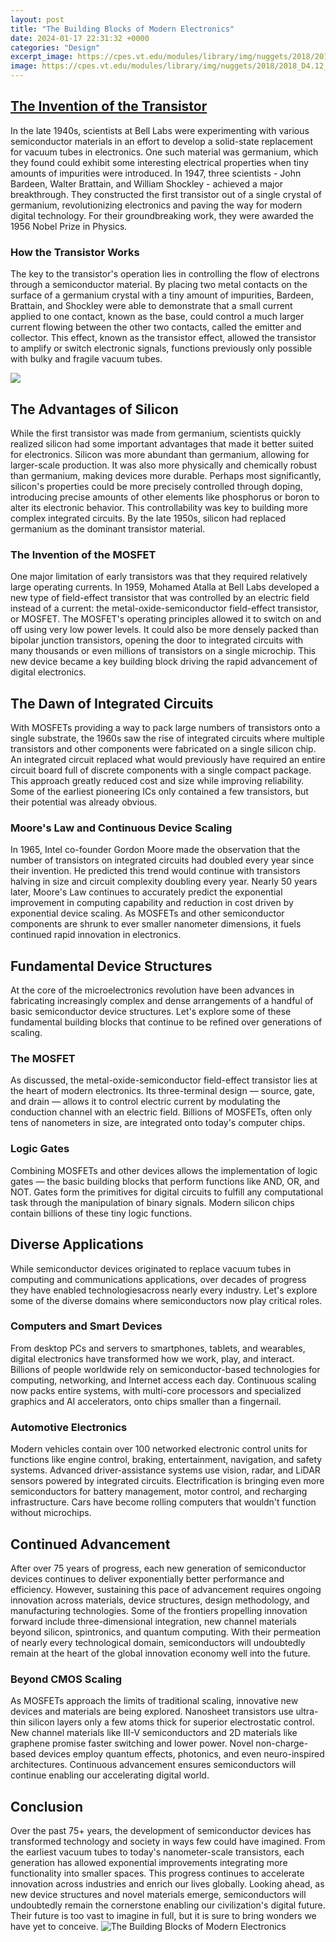 ```yaml
---
layout: post
title: "The Building Blocks of Modern Electronics"
date: 2024-01-17 22:31:32 +0000
categories: "Design"
excerpt_image: https://cpes.vt.edu/modules/library/img/nuggets/2018/2018_D4.12_Fig2.png
image: https://cpes.vt.edu/modules/library/img/nuggets/2018/2018_D4.12_Fig2.png
---
```


## [The Invention of the Transistor](https://yt.io.vn/collection/alamo)
In the late 1940s, scientists at Bell Labs were experimenting with various semiconductor materials in an effort to develop a solid-state replacement for vacuum tubes in electronics. One such material was germanium, which they found could exhibit some interesting electrical properties when tiny amounts of impurities were introduced. In 1947, three scientists - John Bardeen, Walter Brattain, and William Shockley - achieved a major breakthrough. They constructed the first transistor out of a single crystal of germanium, revolutionizing electronics and paving the way for modern digital technology. For their groundbreaking work, they were awarded the 1956 Nobel Prize in Physics.
### **How the Transistor Works**
The key to the transistor's operation lies in controlling the flow of electrons through a semiconductor material. By placing two metal contacts on the surface of a germanium crystal with a tiny amount of impurities, Bardeen, Brattain, and Shockley were able to demonstrate that a small current applied to one contact, known as the base, could control a much larger current flowing between the other two contacts, called the emitter and collector. This effect, known as the transistor effect, allowed the transistor to amplify or switch electronic signals, functions previously only possible with bulky and fragile vacuum tubes. 

![](https://ebics.net/wp-content/uploads/2022/09/Integrated-Circuit.jpg)
## **The Advantages of Silicon**
While the first transistor was made from germanium, scientists quickly realized silicon had some important advantages that made it better suited for electronics. Silicon was more abundant than germanium, allowing for larger-scale production. It was also more physically and chemically robust than germanium, making devices more durable. Perhaps most significantly, silicon's properties could be more precisely controlled through doping, introducing precise amounts of other elements like phosphorus or boron to alter its electronic behavior. This controllability was key to building more complex integrated circuits. By the late 1950s, silicon had replaced germanium as the dominant transistor material.
### **The Invention of the MOSFET**
One major limitation of early transistors was that they required relatively large operating currents. In 1959, Mohamed Atalla at Bell Labs developed a new type of field-effect transistor that was controlled by an electric field instead of a current: the metal-oxide-semiconductor field-effect transistor, or MOSFET. The MOSFET's operating principles allowed it to switch on and off using very low power levels. It could also be more densely packed than bipolar junction transistors, opening the door to integrated circuits with many thousands or even millions of transistors on a single microchip. This new device became a key building block driving the rapid advancement of digital electronics.
## **The Dawn of Integrated Circuits** 
With MOSFETs providing a way to pack large numbers of transistors onto a single substrate, the 1960s saw the rise of integrated circuits where multiple transistors and other components were fabricated on a single silicon chip. An integrated circuit replaced what would previously have required an entire circuit board full of discrete components with a single compact package. This approach greatly reduced cost and size while improving reliability. Some of the earliest pioneering ICs only contained a few transistors, but their potential was already obvious.
### **Moore's Law and Continuous Device Scaling**
In 1965, Intel co-founder Gordon Moore made the observation that the number of transistors on integrated circuits had doubled every year since their invention. He predicted this trend would continue with transistors halving in size and circuit complexity doubling every year. Nearly 50 years later, Moore's Law continues to accurately predict the exponential improvement in computing capability and reduction in cost driven by exponential device scaling. As MOSFETs and other semiconductor components are shrunk to ever smaller nanometer dimensions, it fuels continued rapid innovation in electronics.
## **Fundamental Device Structures**
At the core of the microelectronics revolution have been advances in fabricating increasingly complex and dense arrangements of a handful of basic semiconductor device structures. Let's explore some of these fundamental building blocks that continue to be refined over generations of scaling.
### **The MOSFET** 
As discussed, the metal-oxide-semiconductor field-effect transistor lies at the heart of modern electronics. Its three-terminal design — source, gate, and drain — allows it to control electric current by modulating the conduction channel with an electric field. Billions of MOSFETs, often only tens of nanometers in size, are integrated onto today's computer chips.
### **Logic Gates**
Combining MOSFETs and other devices allows the implementation of logic gates — the basic building blocks that perform functions like AND, OR, and NOT. Gates form the primitives for digital circuits to fulfill any computational task through the manipulation of binary signals. Modern silicon chips contain billions of these tiny logic functions.
## **Diverse Applications**
While semiconductor devices originated to replace vacuum tubes in computing and communications applications, over decades of progress they have enabled technologiesacross nearly every industry. Let's explore some of the diverse domains where semiconductors now play critical roles.
### **Computers and Smart Devices** 
From desktop PCs and servers to smartphones, tablets, and wearables, digital electronics have transformed how we work, play, and interact. Billions of people worldwide rely on semiconductor-based technologies for computing, networking, and Internet access each day. Continuous scaling now packs entire systems, with multi-core processors and specialized graphics and AI accelerators, onto chips smaller than a fingernail.
### **Automotive Electronics**
Modern vehicles contain over 100 networked electronic control units for functions like engine control, braking, entertainment, navigation, and safety systems. Advanced driver-assistance systems use vision, radar, and LiDAR sensors powered by integrated circuits. Electrification is bringing even more semiconductors for battery management, motor control, and recharging infrastructure. Cars have become rolling computers that wouldn't function without microchips.
## **Continued Advancement**
After over 75 years of progress, each new generation of semiconductor devices continues to deliver exponentially better performance and efficiency. However, sustaining this pace of advancement requires ongoing innovation across materials, device structures, design methodology, and manufacturing technologies. Some of the frontiers propelling innovation forward include three-dimensional integration, new channel materials beyond silicon, spintronics, and quantum computing. With their permeation of nearly every technological domain, semiconductors will undoubtedly remain at the heart of the global innovation economy well into the future.
### **Beyond CMOS Scaling** 
As MOSFETs approach the limits of traditional scaling, innovative new devices and materials are being explored. Nanosheet transistors use ultra-thin silicon layers only a few atoms thick for superior electrostatic control. New channel materials like III-V semiconductors and 2D materials like graphene promise faster switching and lower power. Novel non-charge-based devices employ quantum effects, photonics, and even neuro-inspired architectures. Continuous advancement ensures semiconductors will continue enabling our accelerating digital world.      
## Conclusion 
Over the past 75+ years, the development of semiconductor devices has transformed technology and society in ways few could have imagined. From the earliest vacuum tubes to today's nanometer-scale transistors, each generation has allowed exponential improvements integrating more functionality into smaller spaces. This progress continues to accelerate innovation across industries and enrich our lives globally. Looking ahead, as new device structures and novel materials emerge, semiconductors will undoubtedly remain the cornerstone enabling our civilization's digital future. Their future is too vast to imagine in full, but it is sure to bring wonders we have yet to conceive.
![The Building Blocks of Modern Electronics](https://cpes.vt.edu/modules/library/img/nuggets/2018/2018_D4.12_Fig2.png)